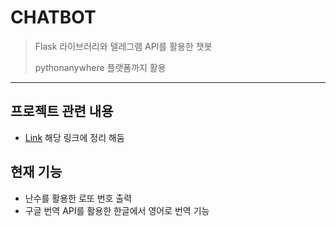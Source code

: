# CHATBOT

> Flask 라이브러리와 텔레그램 API를 활용한 챗봇
>
> pythonanywhere 플랫폼까지 활용

---

## 프로젝트 관련 내용

- [Link](https://github.com/kimmyungyun/TIL/blob/master/Python/Flask) 해당 링크에 정리 해둠



## 현재 기능

- 난수를 활용한 로또 번호 출력
- 구글 번역 API를 활용한 한글에서 영어로 번역 기능